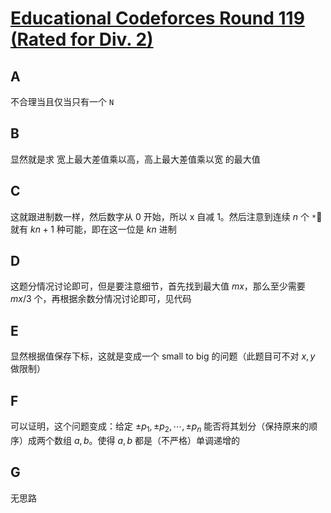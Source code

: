 # [Educational Codeforces Round 119 (Rated for Div. 2)](https://codeforces.com/contest/1620)

## A

不合理当且仅当只有一个 `N`

## B

显然就是求 宽上最大差值乘以高，高上最大差值乘以宽 的最大值

## C

这就跟进制数一样，然后数字从 0 开始，所以 x 自减 1。然后注意到连续 $n$ 个 `*` 就有 $k n + 1$ 种可能，即在这一位是 $kn$ 进制

## D

这题分情况讨论即可，但是要注意细节，首先找到最大值 $mx$，那么至少需要 $mx / 3$ 个，再根据余数分情况讨论即可，见代码

## E

显然根据值保存下标，这就是变成一个 small to big 的问题（此题目可不对 $x, y$ 做限制）

## F

可以证明，这个问题变成：给定 $\pm p_1, \pm p_2, \cdots, \pm p_n$ 能否将其划分（保持原来的顺序）成两个数组 $a, b$。使得 $a, b$ 都是（不严格）单调递增的

## G

无思路
